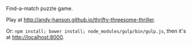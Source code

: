 Find-a-match puzzle game.

Play at <http://andy-hanson.github.io/thrifty-threesome-thriller>.

Or: `npm install; bower install; node_modules/gulp/bin/gulp.js`, then it's at <http://localhost:8000>.
